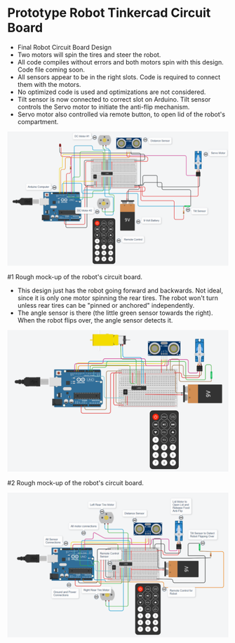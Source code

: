 # Prototype Robot Tinkercad Circuit Board

- Final Robot Circuit Board Design
- Two motors will spin the tires and steer the robot.
- All code compiles without errors and both motors spin with this design. Code file coming soon.
- All sensors appear to be in the right slots. Code is required to connect them with the motors.
- No optimized code is used and optimizations are not considered.
- Tilt sensor is now connected to correct slot on Arduino. Tilt sensor controls the Servo motor to initiate the anti-flip mechanism.
- Servo motor also controlled via remote button, to open lid of the robot's compartment.

![final robot circuit board design](https://github.com/edorejel/robotics/blob/main/food_delivery_robot/robot_circuit_board/Screenshot%202024-12-02%20234052.png)



#1 Rough mock-up of the robot's circuit board.

- This design just has the robot going forward and backwards. Not ideal, since it is only one motor spinning the rear tires. The robot won't turn unless rear tires can be "pinned or anchored" independently.
- The angle sensor is there (the little green sensor towards the right). When the robot flips over, the angle sensor detects it.

![robot circuit board](https://github.com/edorejel/robotics/blob/main/food_delivery_robot/robot_circuit_board/Screenshot%202024-11-25%20225126.png)

#2 Rough mock-up of the robot's circuit board.



  ![robot circuit board](https://github.com/edorejel/robotics/blob/main/food_delivery_robot/robot_circuit_board/Screenshot%202024-11-26%20163036.png)
